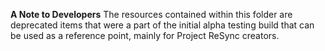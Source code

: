 __A Note to Developers__
The resources contained within this folder are deprecated items that were a part of the initial alpha testing build that can be used as a reference point, mainly for Project ReSync creators.
